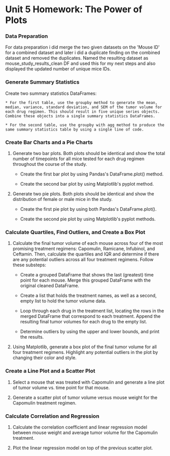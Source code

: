# Unit 5 Homework: The Power of Plots

### Data Preparation

For data preparation i did merge the two given datasets on the 'Mouse ID' for a combined dataset and later i did a duplicate finding on the combined dataset and removed the duplicates. Named the resulting dataset as mouse_study_results_clean DF and used this for my next steps and also displayed the updated number of unique mice IDs.

### Generate Summary Statistics

Create two summary statistics DataFrames:

    * For the first table, use the groupby method to generate the mean, median, variance, standard deviation, and SEM of the tumor volume for each drug regimen. This should result in five unique series objects. Combine these objects into a single summary statistics DataFrames.

    * For the second table, use the groupby with agg method to produce the same summary statistics table by using a single line of code.

### Create Bar Charts and a Pie Charts

1. Generate two bar plots. Both plots should be identical and show the total number of timepoints for all mice tested for each drug regimen throughout the course of the study.

    * Create the first bar plot by using Pandas's DataFrame.plot() method.

    * Create the second bar plot by using Matplotlib's pyplot method.

2. Generate two pie plots. Both plots should be identical and show the distribution of female or male mice in the study.

    * Create the first pie plot by using both Pandas's DataFrame.plot().

    * Create the second pie plot by using Matplotlib's pyplot methods.

### Calculate Quartiles, Find Outliers, and Create a Box Plot 

1. Calculate the final tumor volume of each mouse across four of the most promising treatment regimens: Capomulin, Ramicane, Infubinol, and Ceftamin. Then, calculate the quartiles and IQR and determine if there are any potential outliers across all four treatment regimens. Follow these substeps:

    * Create a grouped DataFrame that shows the last (greatest) time point for each mouse. Merge this grouped DataFrame with the original cleaned DataFrame.

    * Create a list that holds the treatment names, as well as a second, empty list to hold the tumor volume data.

    * Loop through each drug in the treatment list, locating the rows in the merged DataFrame that correspond to each treatment. Append the resulting final tumor volumes for each drug to the empty list. 

    * Determine outliers by using the upper and lower bounds, and print the results.
    
2. Using Matplotlib, generate a box plot of the final tumor volume for all four treatment regimens. Highlight any potential outliers in the plot by changing their color and style.


### Create a Line Plot and a Scatter Plot

1. Select a mouse that was treated with Capomulin and generate a line plot of tumor volume vs. time point for that mouse.

2. Generate a scatter plot of tumor volume versus mouse weight for the Capomulin treatment regimen.

### Calculate Correlation and Regression

1. Calculate the correlation coefficient and linear regression model between mouse weight and average tumor volume for the Capomulin treatment. 

2. Plot the linear regression model on top of the previous scatter plot.




